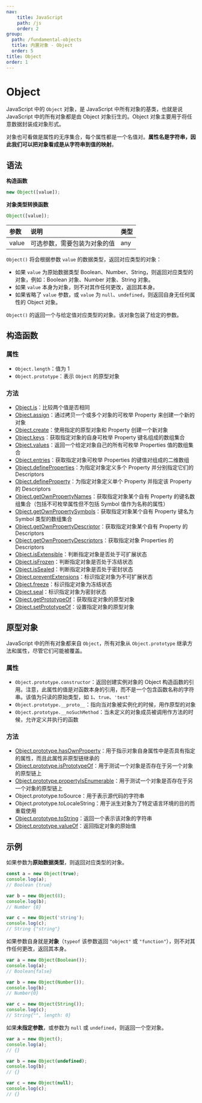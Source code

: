 ```yaml
---
nav:
    title: JavaScript
    path: /js
    order: 2
group:
  path: /fundamental-objects
  title: 内置对象 - Object
  order: 5
title: Object
order: 1
---
```


# Object

JavaScript 中的 `Object` 对象，是 JavaScript 中所有对象的基类，也就是说 JavaScript 中的所有对象都是由 Object 对象衍生的。Object 对象主要用于将任意数据封装成对象形式。

对象也可看做是属性的无序集合，每个属性都是一个名值对。**属性名是字符串，因此我们可以把对象看成是从字符串到值的映射**。

## 语法

**构造函数**

```js
new Object([value]);
```

**对象类型转换函数**

```js
Object([value]);
```

| 参数  | 说明                         | 类型 |
| :---- | :--------------------------- | :--- |
| value | 可选参数，需要包装为对象的值 | any  |

`Object()` 将会根据参数 `value` 的数据类型，返回对应类型的对象：

- 如果 `value` 为原始数据类型 Boolean、Number、String，则返回对应类型的对象，例如：Boolean 对象、Number 对象、String 对象。
- 如果 `value` 本身为对象，则不对其作任何更改，返回其本身。
- 如果省略了 `value` 参数，或 `value` 为 `null`、`undefined`，则返回自身无任何属性的 Object 对象。

`Object()` 的返回一个与给定值对应类型的对象。该对象包装了给定的参数。

## 构造函数

### 属性

- `Object.length`：值为 1
- `Object.prototype`：表示 `Object` 的原型对象

### 方法

- [Object.is](properties-of-the-object-constructor/is)：比较两个值是否相同
- [Object.assign](properties-of-the-object-constructor/assign)：通过拷贝一个或多个对象的可枚举 Property 来创建一个新的对象
- [Object.create](properties-of-the-object-constructor/create)：使用指定的原型对象和 Property 创建一个新对象
- [Object.keys](properties-of-the-object-constructor/keys)：获取指定对象的自身可枚举 Property 键名组成的数组集合
- [Object.values](properties-of-the-object-constructor/values)：返回一个给定对象自己的所有可枚举 Properties 值的数组集合
- [Object.entries](properties-of-the-object-constructor/entries)：获取指定对象可枚举 Properties 的键值对组成的二维数组
- [Object.defineProperties](properties-of-the-object-constructor/defineProperties)：为指定对象定义多个 Property 并分别指定它们的 Descriptors
- [Object.defineProperty](properties-of-the-object-constructor/defineProperty)：为指定对象定义单个 Property 并指定该 Property 的 Descriptors
- [Object.getOwnPropertyNames](properties-of-the-object-constructor/getOwnPropertyNames)：获取指定对象某个自有 Property 的键名数组集合（包括不可枚举属性但不包括 Symbol 值作为名称的属性）
- [Object.getOwnPropertySymbols](properties-of-the-object-constructor/getOwnPropertySymbols)：获取指定对象某个自有 Property 键名为 Symbol 类型的数组集合
- [Object.getOwnPropertyDescriptor](properties-of-the-object-constructor/getOwnPropertyDescriptor)：获取指定对象某个自有 Property 的 Descriptors
- [Object.getOwnPropertyDescriptors](properties-of-the-object-constructor/getOwnPropertyDescriptors)：获取指定对象 Properties 的 Descriptors
- [Object.isExtensible](properties-of-the-object-constructor/isExtensible)：判断指定对象是否处于可扩展状态
- [Object.isFrozen](properties-of-the-object-constructor/isFrozen)：判断指定对象是否处于冻结状态
- [Object.isSealed](properties-of-the-object-constructor/isSealed)：判断指定对象是否处于密封状态
- [Object.preventExtensions](properties-of-the-object-constructor/preventExtensions)：标识指定对象为不可扩展状态
- [Object.freeze](properties-of-the-object-constructor/freeze)：标识指定对象为冻结状态
- [Object.seal](properties-of-the-object-constructor/seal)：标识指定对象为密封状态
- [Object.getPrototypeOf](properties-of-the-object-constructor/getPrototypeOf)：获取指定对象的原型对象
- [Object.setPrototypeOf](properties-of-the-object-constructor/setPrototypeOf)：设置指定对象的原型对象

## 原型对象

JavaScript 中的所有对象都来自 `Object`，所有对象从 `Object.prototype` 继承方法和属性，尽管它们可能被覆盖。

### 属性

- `Object.prototype.constructor`：返回创建实例对象的 Object 构造函数的引用。注意，此属性的值是对函数本身的引用，而不是一个包含函数名称的字符串。该值为只读的原始类型，如 `1`、`true`、`'test'`
- `Object.prototype.__proto__`：指向当对象被实例化的时候，用作原型的对象
- `Object.prototype.__noSuchMethod`：当未定义的对象成员被调用作方法的时候，允许定义并执行的函数

### 方法

- [Object.prototype.hasOwnProperty](properties-of-the-object-prototype-object/hasOwnProperty)：用于指示对象自身属性中是否具有指定的属性，而且此属性非原型链继承的
- [Object.prototype.isPrototypeOf](properties-of-the-object-prototype-object/isPrototypeOf)：用于测试一个对象是否存在于另一个对象的原型链上
- [Object.prototype.propertyIsEnumerable](properties-of-the-object-prototype-object/propertyIsEnumerable)：用于测试一个对象是否存在于另一个对象的原型链上
- Object.prototype.toSource：用于表示源代码的字符串
- Object.prototype.toLocaleString：用于派生对象为了特定语言环境的目的而重载使用
- [Object.prototype.toString](properties-of-the-object-prototype-object/toString)：返回一个表示该对象的字符串
- [Object.prototype.valueOf](properties-of-the-object-prototype-object/valueOf)：返回指定对象的原始值

## 示例

如果参数为**原始数据类型**，则返回对应类型的对象。

```js
const a = new Object(true);
console.log(a);
// Boolean {true}

var b = new Object(8);
console.log(b);
// Number {8}

var c = new Object('string');
console.log(c);
// String {"string"}
```

如果参数自身就是**对象**（`typeof` 该参数返回 `"object"` 或 `"function"`），则不对其作任何更改，返回其本身。

```js
var a = new Object(Boolean());
console.log(a);
// Boolean{false}

var b = new Object(Number());
console.log(b);
// Number{0}

var c = new Object(String());
console.log(c);
// String{"", length: 0}
```

如果**未指定参数**，或参数为 `null` 或 `undefined`，则返回一个空对象。

```js
var a = new Object();
console.log(a);
// {}

var b = new Object(undefined);
console.log(b);
// {}

var c = new Object(null);
console.log(c);
// {}
```
